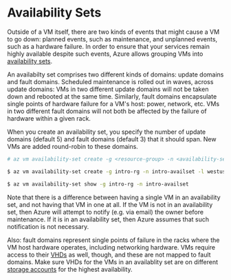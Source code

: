 Availability Sets
=================

Outside of a VM itself, there are two kinds of events that might cause a VM
to go down: planned events, such as maintenance, and unplanned events, such
as a hardware failure.  In order to ensure that your services remain highly
available despite such events, Azure allows grouping VMs into [availability
sets](https://docs.microsoft.com/en-us/azure/virtual-machines/virtual-machines-linux-manage-availability).

An availabilty set comprises two different kinds of domains: 
update domains and fault domains.  Scheduled maintenance is rolled out
in waves, across update domains: VMs in two different update domains will
not be taken down and rebooted at the same time.  Similarly, fault domains
encapsulate single points of hardware failure for a VM's host: power, network,
etc.  VMs in two different fault domains will not both be affected by the
failure of hardware within a given rack.

When you create an availability set, you specify the number of update
domains (default 5) and fault domains (default 3) that it should span.  New
VMs are added round-robin to these domains.

```bash
# az vm availability-set create -g <resource-group> -n <availability-set-name> -l <region>

$ az vm availability-set create -g intro-rg -n intro-availset -l westus
```

```bash
$ az vm availability-set show -g intro-rg -n intro-availset
```

Note that there is a difference between having a single VM in an availability
set, and not having that VM in one at all.  If the VM is not in an availability
set, then Azure will attempt to notify (e.g. via email) the owner before
maintenance.  If it is in an availability set, then Azure assumes that such
notification is not necessary.

Also: fault domains represent single points of failure in the racks where
the VM host hardware operates, including networking hardware.  VMs require
access to their [VHDs](../storage/vhds.md) as well, though, and these are not mapped to fault
domains.  Make sure VHDs for the VMs in an availablity set are on different
[storage accounts](../storage/accounts.md) for the highest availability.
